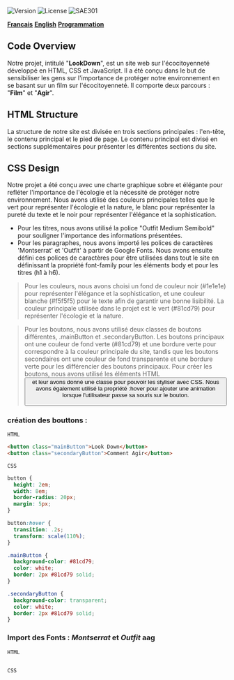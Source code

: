 ![Version](https://img.shields.io/badge/version-1.0.1-green.svg) 
![License](https://img.shields.io/badge/license-MIT-green.svg) 
![SAE301](https://img.shields.io/github/repo-size/M-U-C-K-A/SAE301)

[**Francais**](https://github.com/M-U-C-K-A/SAE301/blob/main/README.md)
[**English**](https://github.com/M-U-C-K-A/SAE301/blob/main/README.en.md)
[**Programmation**](https://github.com/M-U-C-K-A/SAE301/blob/main/DEV.md)

## Code Overview
Notre projet, intitulé "**LookDown**", est un site web sur l'écocitoyenneté développé en HTML, CSS et JavaScript. Il a été conçu dans le but de sensibiliser les gens sur l'importance de protéger notre environnement en se basant sur un film sur l'écocitoyenneté. Il comporte deux parcours : "**Film**" et "**Agir**".

## HTML Structure
La structure de notre site est divisée en trois sections principales : l'en-tête, le contenu principal et le pied de page. Le contenu principal est divisé en sections supplémentaires pour présenter les différentes sections du site.

## CSS Design
Notre projet a été conçu avec une charte graphique sobre et élégante pour refléter l'importance de l'écologie et la nécessité de protéger notre environnement. Nous avons utilisé des couleurs principales telles que le vert pour représenter l'écologie et la nature, le blanc pour représenter la pureté du texte et le noir pour représenter l'élégance et la sophistication.

- Pour les titres, nous avons utilisé la police "Outfit Medium Semibold" pour souligner l'importance des informations présentées. 
- Pour les paragraphes, nous avons importé les polices de caractères 'Montserrat' et 'Outfit' à partir de Google Fonts. Nous avons ensuite défini ces polices de caractères pour être utilisées dans tout le site en définissant la propriété font-family pour les éléments body et pour les titres (h1 à h6).

> Pour les couleurs, nous avons choisi un fond de couleur noir (#1e1e1e) pour représenter l'élégance et la sophistication, et une couleur blanche (#f5f5f5) pour le texte afin de garantir une bonne lisibilité. La couleur principale utilisée dans le projet est le vert (#81cd79) pour représenter l'écologie et la nature.

> Pour les boutons, nous avons utilisé deux classes de boutons différentes, .mainButton et .secondaryButton. Les boutons principaux ont une couleur de fond verte (#81cd79) et une bordure verte pour correspondre à la couleur principale du site, tandis que les boutons secondaires ont une couleur de fond transparente et une bordure verte pour les différencier des boutons principaux.
> Pour créer les boutons, nous avons utilisé les éléments HTML <button> et leur avons donné une classe pour pouvoir les styliser avec CSS. Nous avons également utilisé la propriété :hover pour ajouter une animation lorsque l'utilisateur passe sa souris sur le bouton.
  
### création des bouttons :  
  ``HTML``
  
```html
<button class="mainButton">Look Down</button>
<button class="secondaryButton">Comment Agir</button>
  ```
  
``CSS``
  
  ```css
button {
    height: 2em;
    width: 8em;
    border-radius: 20px;
    margin: 5px;
}

button:hover {
    transition: .2s;
    transform: scale(110%);
}

.mainButton {
    background-color: #81cd79;
    color: white;
    border: 2px #81cd79 solid;
}

.secondaryButton {
    background-color: transparent;
    color: white;
    border: 2px #81cd79 solid;
}
```
### Import des Fonts : *Montserrat* et *Outfit* aag  
  ``HTML``
  
```html

  ```
  
``CSS``
  
  ```css

```
